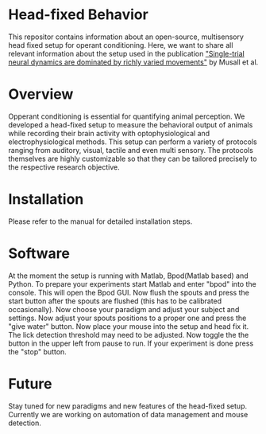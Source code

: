 # Head-fixed Behavior
This repositor contains information about an open-source, multisensory head fixed setup for operant conditioning. Here, we want to share all relevant information about the setup used in the publication ["Single-trial neural dynamics are dominated by richly varied movements"](https://www.nature.com/articles/s41593-019-0502-4) by Musall et al.

# Overview
Opperant conditioning is essential for quantifying animal perception. We developed a head-fixed setup to  measure the behavioral output of animals while recording their brain activity with optophysiological and electrophysiological methods. This setup can perform a variety of protocols ranging from auditory, visual, tactile and even multi sensory. The protocols themselves are highly customizable so that they can be tailored precisely to the respective research objective.

# Installation
Please refer to the manual for detailed installation steps.

# Software
At the moment the setup  is running with Matlab, Bpod(Matlab based) and Python.
To prepare your experiments start Matlab and enter "bpod" into the console. This will open the Bpod GUI. Now flush the spouts and press the start button after the spouts are flushed (this has to be calibrated occasionally). Now  choose your paradigm and adjust your subject and settings. Now adjust your spouts positions to a proper one and press the "give water" button. Now place your mouse into the setup and head fix it. The lick detection threshold may need to be adjusted. Now toggle the the button in the upper left from pause to run. If your experiment is done press the "stop" button.

# Future
Stay tuned for new paradigms and new features of the head-fixed setup.
Currently we are working on automation of data management and mouse detection.
